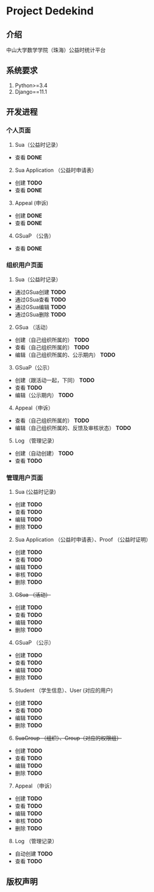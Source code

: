# Project Dedekind
## 介绍
中山大学数学学院（珠海）公益时统计平台
## 系统要求
1. Python>=3.4
2. Django==11.1
## 开发进程
### 个人页面
1. Sua（公益时记录）
  * 查看 **DONE**
2. Sua Application （公益时申请表）
  * 创建 **TODO**
  * 查看 **DONE**
3. Appeal (申诉)
  * 创建 **DONE**
  * 查看 **DONE**
4. GSuaP （公告）
  * 查看 **DONE**
### 组织用户页面
1. Sua（公益时记录）
  * 通过GSua创建 **TODO**
  * 通过GSua查看 **TODO**
  * 通过GSua编辑 **TODO**
  * 通过GSua删除 **TODO**
2. GSua （活动）
  * 创建（自己组织所属的） **TODO**
  * 查看（自己组织所属的） **TODO**
  * 编辑（自己组织所属的、公示期内） **TODO**
3. GSuaP（公示）
  * 创建（跟活动一起，下同） **TODO**
  * 查看 **TODO**
  * 编辑（公示期内） **TODO**
4. Appeal（申诉）
  * 查看（自己组织所属的） **TODO**
  * 编辑（自己组织所属的、反馈及审核状态） **TODO**
5. Log （管理记录）
  * 创建（自动创建） **TODO**
  * 查看 **TODO**
### 管理用户页面
1. Sua (公益时记录)
  * 创建 **TODO**
  * 查看 **TODO**
  * 编辑 **TODO**
  * 删除 **TODO**
2. Sua Application （公益时申请表）、Proof （公益时证明）
  * 创建 **TODO**
  * 查看 **TODO**
  * 编辑 **TODO**
  * 审核 **TODO**
  * 删除 **TODO**
3. ~~GSua （活动）~~
  * 创建 **TODO**
  * 查看 **TODO**
  * 编辑 **TODO**
  * 删除 **TODO**
4. GSuaP （公示）
  * 创建 **TODO**
  * 查看 **TODO**
  * 编辑 **TODO**
  * 删除 **TODO**
5. Student （学生信息）、User (对应的用户)
  * 创建 **TODO**
  * 查看 **TODO**
  * 编辑 **TODO**
  * 删除 **TODO**
6. ~~SuaGroup （组织）、Group（对应的权限组）~~
  * 创建 **TODO**
  * 查看 **TODO**
  * 编辑 **TODO**
  * 删除 **TODO**
7. Appeal （申诉）
  * 创建 **TODO**
  * 查看 **TODO**
  * 编辑 **TODO**
  * 审核 **TODO**
  * 删除 **TODO**
8. Log （管理记录）
  * 自动创建 **TODO**
  * 查看 **TODO**
## 版权声明
